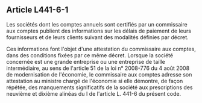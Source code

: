 Article L441-6-1
----
Les sociétés dont les comptes annuels sont certifiés par un commissaire aux
comptes publient des informations sur les délais de paiement de leurs
fournisseurs et de leurs clients suivant des modalités définies par décret.

Ces informations font l'objet d'une attestation du commissaire aux comptes, dans
des conditions fixées par ce même décret. Lorsque la société concernée est une
grande entreprise ou une entreprise de taille intermédiaire, au sens de
l'article 51 de la loi n° 2008-776 du 4 août 2008 de modernisation de
l'économie, le commissaire aux comptes adresse son attestation au ministre
chargé de l'économie si elle démontre, de façon répétée, des manquements
significatifs de la société aux prescriptions des neuvième et dixième alinéas du
I de l'article L. 441-6 du présent code.
